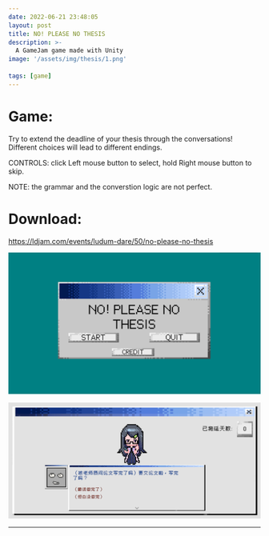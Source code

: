 ```yaml
---
date: 2022-06-21 23:48:05
layout: post
title: NO! PLEASE NO THESIS
description: >-
  A GameJam game made with Unity
image: '/assets/img/thesis/1.png'

tags: [game]
---
```


# Game:
Try to extend the deadline of your thesis through the conversations! Different choices will lead to different endings.

CONTROLS: click Left mouse button to select, hold Right mouse button to skip.

NOTE: the grammar and the converstion logic are not perfect.

# Download:
https://ldjam.com/events/ludum-dare/50/no-please-no-thesis

![](/assets/img/thesis/1.png)

![](/assets/img/thesis/2.png)

---